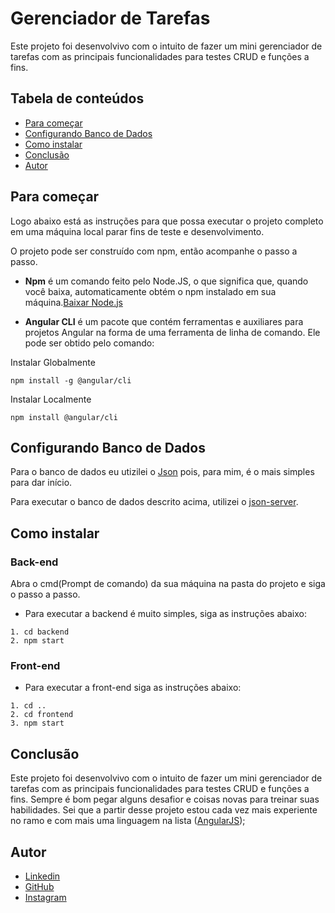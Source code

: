 # Gerenciador de Tarefas

Este projeto foi desenvolvivo com o intuito de fazer um mini gerenciador de tarefas com as principais funcionalidades para testes CRUD e funções a fins.

## Tabela de conteúdos

<a name='ancora'></a>
- [Para começar](#ancora1)
- [Configurando Banco de Dados](#ancora2)
- [Como instalar](#ancora3)
- [Conclusão](#ancora4)
- [Autor](#ancora5)

<a id="ancora1"></a>

## Para começar

Logo abaixo está as instruções para que possa executar o projeto completo em uma máquina local parar fins de teste e desenvolvimento. 

O projeto pode ser construído com npm, então acompanhe o passo a passo.

* **Npm** é um comando feito pelo Node.JS, o que significa que, quando você baixa, automaticamente obtém o npm instalado em sua máquina.[Baixar Node.js](https://nodejs.org/en/download/)

* **Angular CLI** é um pacote que contém ferramentas e auxiliares para projetos Angular na forma de uma ferramenta de linha de comando. Ele pode ser obtido pelo comando: 

Instalar Globalmente
```
npm install -g @angular/cli
```

Instalar Localmente
```
npm install @angular/cli
```

<a id="ancora2"></a>

## Configurando Banco de Dados

Para o banco de dados eu utizilei o [Json](https://www.json.org/json-en.html) pois, para mim, é o mais simples para dar início.

Para executar o banco de dados descrito acima, utilizei o [json-server](https://github.com/typicode/json-server).


<a id="ancora3"></a>

## Como instalar

### Back-end

Abra o cmd(Prompt de comando) da sua máquina na pasta do projeto e siga o passo a passo.

* Para executar a backend é muito simples, siga as instruções abaixo:

```
1. cd backend
2. npm start
```

### Front-end

* Para executar a front-end siga as instruções abaixo:

```
1. cd ..
2. cd frontend
3. npm start
```

<a id="ancora4"></a>

## Conclusão

Este projeto foi desenvolvivo com o intuito de fazer um mini gerenciador de tarefas com as principais funcionalidades para testes CRUD e funções a fins. Sempre é bom pegar alguns desafior e coisas novas para treinar suas habilidades. Sei que a partir desse projeto estou cada vez mais experiente no ramo e com mais uma linguagem na lista ([AngularJS](https://angular.io/));

<a id="ancora4"></a>

## Autor

* [Linkedin](https://www.linkedin.com/in/gabriel-albuquerque1926/)
* [GitHub](https://github.com/GabrielAlbuquerque19)
* [Instagram](https://www.instagram.com/felipe.vish/)

